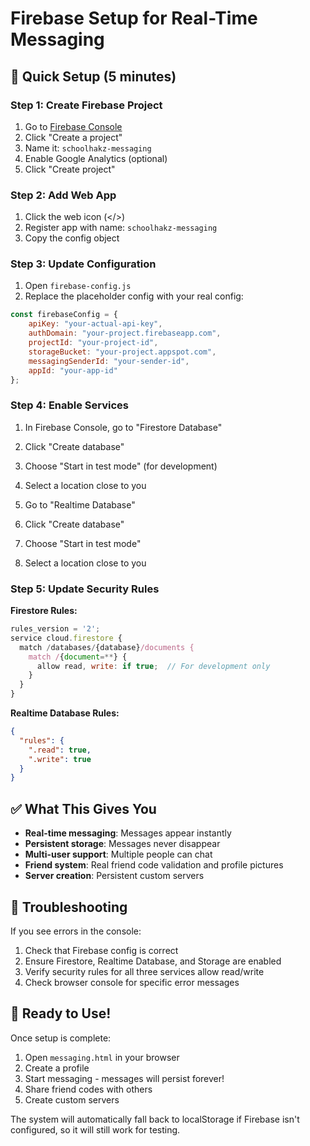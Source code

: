 # Firebase Setup for Real-Time Messaging

## 🚀 Quick Setup (5 minutes)

### Step 1: Create Firebase Project
1. Go to [Firebase Console](https://console.firebase.google.com/)
2. Click "Create a project"
3. Name it: `schoolhakz-messaging`
4. Enable Google Analytics (optional)
5. Click "Create project"

### Step 2: Add Web App
1. Click the web icon (</>) 
2. Register app with name: `schoolhakz-messaging`
3. Copy the config object

### Step 3: Update Configuration
1. Open `firebase-config.js`
2. Replace the placeholder config with your real config:

```javascript
const firebaseConfig = {
    apiKey: "your-actual-api-key",
    authDomain: "your-project.firebaseapp.com",
    projectId: "your-project-id",
    storageBucket: "your-project.appspot.com",
    messagingSenderId: "your-sender-id",
    appId: "your-app-id"
};
```

### Step 4: Enable Services
1. In Firebase Console, go to "Firestore Database"
2. Click "Create database"
3. Choose "Start in test mode" (for development)
4. Select a location close to you

5. Go to "Realtime Database"
6. Click "Create database"
7. Choose "Start in test mode"
8. Select a location close to you

### Step 5: Update Security Rules

**Firestore Rules:**
```javascript
rules_version = '2';
service cloud.firestore {
  match /databases/{database}/documents {
    match /{document=**} {
      allow read, write: if true;  // For development only
    }
  }
}
```

**Realtime Database Rules:**
```json
{
  "rules": {
    ".read": true,
    ".write": true
  }
}
```

## ✅ What This Gives You

- **Real-time messaging**: Messages appear instantly
- **Persistent storage**: Messages never disappear
- **Multi-user support**: Multiple people can chat
- **Friend system**: Real friend code validation and profile pictures
- **Server creation**: Persistent custom servers

## 🔧 Troubleshooting

If you see errors in the console:
1. Check that Firebase config is correct
2. Ensure Firestore, Realtime Database, and Storage are enabled
3. Verify security rules for all three services allow read/write
4. Check browser console for specific error messages

## 🚀 Ready to Use!

Once setup is complete:
1. Open `messaging.html` in your browser
2. Create a profile
3. Start messaging - messages will persist forever!
4. Share friend codes with others
5. Create custom servers

The system will automatically fall back to localStorage if Firebase isn't configured, so it will still work for testing. 
